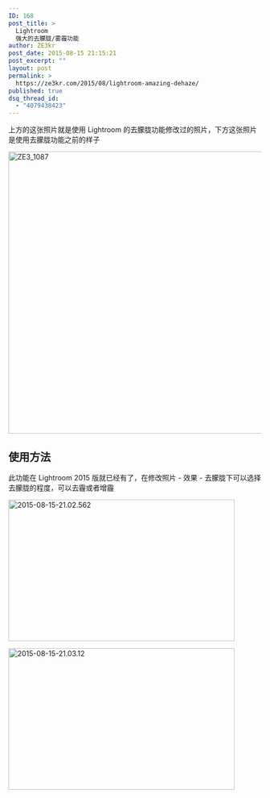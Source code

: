 ```yaml
---
ID: 168
post_title: >
  Lightroom
  强大的去朦胧/雾霾功能
author: ZE3kr
post_date: 2015-08-15 21:15:21
post_excerpt: ""
layout: post
permalink: >
  https://ze3kr.com/2015/08/lightroom-amazing-dehaze/
published: true
dsq_thread_id:
  - "4079438423"
---
```

上方的这张照片就是使用 Lightroom 的去朦胧功能修改过的照片，下方这张照片是使用去朦胧功能之前的样子

<a href="https://media.landcement.com/sites/2/20160131133635/ZE3_1087.jpg" rel="attachment wp-att-809"><img src="https://media.landcement.com/sites/2/20160131133635/ZE3_1087-1600x1067.jpg" alt="ZE3_1087" width="840" height="560" class="aligncenter size-large wp-image-809" /></a>
<h2>使用方法</h2>
此功能在 Lightroom 2015 版就已经有了，在修改照片 - 效果 - 去朦胧下可以选择去朦胧的程度，可以去霾或者增霾

<a href="https://media.landcement.com/sites/2/20160131140930/2015-08-15-21.02.562.jpg" rel="attachment wp-att-897"><img src="https://media.landcement.com/sites/2/20160131140930/2015-08-15-21.02.562-450x281.jpg" alt="2015-08-15-21.02.562" width="450" height="281" class="aligncenter size-medium wp-image-897" /></a>

<a href="https://media.landcement.com/sites/2/20160131140920/2015-08-15-21.03.12.jpg" rel="attachment wp-att-896"><img src="https://media.landcement.com/sites/2/20160131140920/2015-08-15-21.03.12-450x281.jpg" alt="2015-08-15-21.03.12" width="450" height="281" class="aligncenter size-medium wp-image-896" /></a>